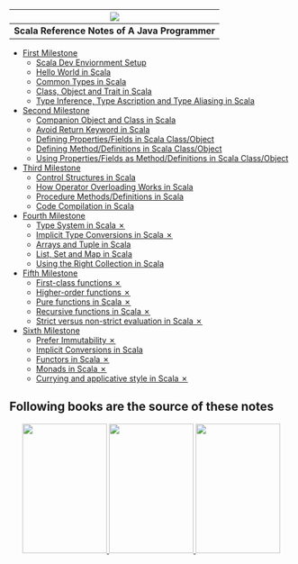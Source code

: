 | ![](/assets/intro/java-to-scala.png)|
| :---: |
| **Scala Reference Notes of A Java Programmer** |

- [First Milestone](first-milestone/first-milestone.md)
    - [Scala Dev Enviornment Setup](first-milestone/setup.md)
    - [Hello World in Scala](first-milestone/hello-world.md)
	- [Common Types in Scala](first-milestone/common-types.md)
    - [Class, Object and Trait in Scala](first-milestone/class-and-object.md)
	- [Type Inference, Type Ascription and Type Aliasing in Scala](first-milestone/type-inference-ascription.md)
-  [Second Milestone](second-milestone/second-milestone.md)
	- [Companion Object and Class in Scala](second-milestone/companion-object.md)
	- [Avoid Return Keyword in Scala](second-milestone/avoid-return-keyword.md)
    - [Defining Properties/Fields in Scala Class/Object](second-milestone/values-variables-and-methods.md)
    - [Defining Method/Definitions in Scala Class/Object](second-milestone/methods.md)
    - [Using Properties/Fields as Method/Definitions in Scala Class/Object](second-milestone/variables-and-definitions.md)
-  [Third Milestone](third-milestone/third-milestone.md)
    - [Control Structures in Scala](third-milestone/looping-in-scala.md)
    - [How Operator Overloading Works in Scala](third-milestone/operator-overloading.md)
    - [Procedure Methods/Definitions in Scala](third-milestone/procedures.md)
	- [Code Compilation in Scala](third-milestone/scala-code-compilation.md)
-  [Fourth Milestone](fourth-milestone/fourth-milestone.md)
	- [Type System in Scala ✗](fourth-milestone/type-system.md)
	- [Implicit Type Conversions in Scala ✗](fourth-milestone/implicit-conversions.md)
    - [Arrays and Tuple in Scala](fourth-milestone/array-tuple.md)
    - [List, Set and Map in Scala](fourth-milestone/list-set-map.md)
 	- [Using the Right Collection in Scala](fourth-milestone/right-collection.md)
-  [Fifth Milestone](fifth-milestone/fifth-milestone.md)
    - [First-class functions ✗](fifth-milestone/first-class-functions.md)
    - [Higher-order functions ✗](fifth-milestone/higher-order-functions.md)
    - [Pure functions in Scala ✗](fifth-milestone/pure-functions.md)
    - [Recursive functions in Scala ✗](fifth-milestone/recursive-functions.md)
    - [Strict versus non-strict evaluation in Scala ✗](fifth-milestone/strict-versus-non-strict-evaluation.md)
-  [Sixth Milestone](sixth-milestone/sixth-milestone.md)
    - [Prefer Immutability ✗](sixth-milestone/prefer-immutability.md)
    - [Implicit Conversions in Scala](sixth-milestone/implicits.md)
    - [Functors in Scala ✗](sixth-milestone/functors.md)
    - [Monads in Scala ✗](sixth-milestone/monads.md)
    - [Currying and applicative style in Scala ✗](sixth-milestone/currying.md)

## Following books are the source of these notes
<p align="center">
  <a href="https://booksites.artima.com/programming_in_scala_2ed">
  	<img src="/assets/intro/pis.png" height="230" width="150"/>
  </a>
    <a href="http://www.horstmann.com/scala/index.html">
  	<img src="/assets/intro/sfi.png" height="230" width="150"/>
  </a>
    <a href="https://www.manning.com/books/scala-in-depth">
  	<img src="/assets/intro/sid.png" height="230" width="150"/>
  </a>
</p>




